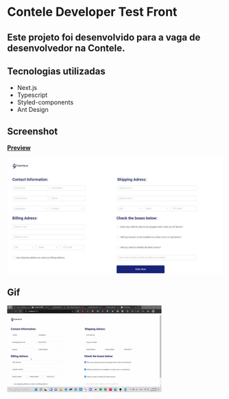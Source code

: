 # Contele Developer Test Front

## Este projeto foi desenvolvido para a vaga de desenvolvedor na Contele.
 
## Tecnologias utilizadas
- Next.js
- Typescript
- Styled-components
- Ant Design

## Screenshot
[**Preview**](https://nextjs-styled-typescript.vercel.app/)

![](.github/contele.jpeg)

## Gif
![](.github/contele.gif)


